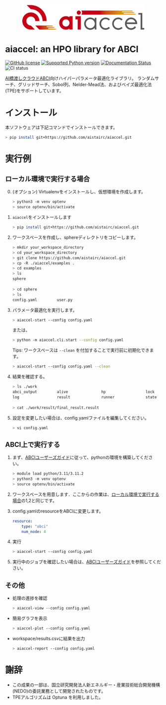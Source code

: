 <div align="center"><img src="https://raw.githubusercontent.com/aistairc/aiaccel/master/docs/image/logo_aiaccel.png" width="400"/></div>

# aiaccel: an HPO library for ABCI
[![GitHub license](https://img.shields.io/github/license/aistairc/aiaccel.svg)](https://github.com/aistairc/aiaccel)
[![Supported Python version](https://img.shields.io/badge/Python-3.8-blue)](https://github.com/aistairc/aiaccel)
[![Documentation Status](https://readthedocs.org/projects/aiaccel/badge/?version=latest)](https://aiaccel.readthedocs.io/ja/latest/)
![CI status](https://github.com/aistairc/aiaccel/actions/workflows/actions.yaml/badge.svg)


[AI橋渡しクラウドABCI](https://abci.ai/)向けハイパーパラメータ最適化ライブラリ。
ランダムサーチ、グリッドサーチ、Sobol列、Nelder-Mead法、およびベイズ最適化法 (TPE)をサポートしています。

# インストール
本ソフトウェアは下記コマンドでインストールできます。
~~~bash
> pip install git+https://github.com/aistairc/aiaccel.git
~~~

# 実行例
## ローカル環境で実行する場合

0. (オプション) Virtualenvをインストールし、仮想環境を作成します。
    ~~~bash
    > python3 -m venv optenv
    > source optenv/bin/activate
    ~~~

1. `aiaccel`をインストールします
    ~~~bash
    > pip install git+https://github.com/aistairc/aiaccel.git
    ~~~


2. ワークスペースを作成し、sphereディレクトリをコピーします。
    ~~~bash
    > mkdir your_workspace_directory
    > cd your_workspace_directory
    > git clone https://github.com/aistairc/aiaccel.git 
    > cp -R ./aiaccel/examples .
    > cd examples
    > ls
    sphere

    > cd sphere
    > ls
    config.yaml         user.py
    ~~~

3. パラメータ最適化を実行します。
    ~~~bash
    > aiaccel-start --config config.yaml
    ~~~

    または、

    ~~~bash
    > python -m aiaccel.cli.start --config config.yaml
    ~~~

    Tips: ワークスペースは `--clean` を付加することで実行前に初期化できます。
    ~~~bash
    > aiaccel-start --config config.yaml --clean
    ~~~

4. 結果を確認する。
    ~~~bash
    > ls ./work
    abci_output         alive               hp                  lock
    log                 result              runner              state

    > cat ./work/result/final_result.result
    ~~~

5. 設定を変更したい場合は、config.yamlファイルを編集してください。
    ~~~bash
    > vi config.yaml
    ~~~

## ABCI上で実行する
1. まず、[ABCIユーザーズガイド](https://docs.abci.ai/ja/python)に従って、pythonの環境を構築してください。
    ~~~bash
    > module load python/3.11/3.11.2
    > python3 -m venv optenv
    > source optenv/bin/activate
    ~~~

2. ワークスペースを用意します．ここからの作業は、[ローカル環境で実行する場合](https://github.com/aistairc/aiaccel/blob/main/README_JP.md#%E3%83%AD%E3%83%BC%E3%82%AB%E3%83%AB%E7%92%B0%E5%A2%83%E3%81%A7%E5%AE%9F%E8%A1%8C%E3%81%99%E3%82%8B%E5%A0%B4%E5%90%88)の1,2と同じです。

3. config.yamlのresourceをABCIに変更します。
    ```yaml
    resource:
        type: "abci"
        num_node: 4
    ```

4. 実行
    ~~~bash
    > aiaccel-start --config config.yaml
    ~~~

5. 実行中のジョブを確認したい場合は、[ABCIユーザーズガイド](https://docs.abci.ai/ja/job-execution/#show-the-status-of-batch-jobs)を参照してください。


## その他
- 処理の進捗を確認
    ~~~bash
    > aiaccel-view --config config.yaml
    ~~~

- 簡易グラフを表示
    ~~~bash
    > aiaccel-plot --config config.yaml
    ~~~

- workspace/results.csvに結果を出力
    ~~~bash
    > aiaccel-report --config config.yaml
    ~~~


# 謝辞
* この成果の一部は、国立研究開発法人新エネルギー・産業技術総合開発機構(NEDO)の委託業務として開発されたものです。
* TPEアルゴリズムは Optuna を利用しました。
